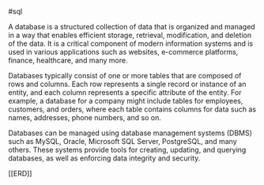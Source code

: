 #sql

A database is a structured collection of data that is organized and managed in a way that enables efficient storage, retrieval, modification, and deletion of the data. It is a critical component of modern information systems and is used in various applications such as websites, e-commerce platforms, finance, healthcare, and many more.

Databases typically consist of one or more tables that are composed of rows and columns. Each row represents a single record or instance of an entity, and each column represents a specific attribute of the entity. For example, a database for a company might include tables for employees, customers, and orders, where each table contains columns for data such as names, addresses, phone numbers, and so on.

Databases can be managed using database management systems (DBMS) such as MySQL, Oracle, Microsoft SQL Server, PostgreSQL, and many others. These systems provide tools for creating, updating, and querying databases, as well as enforcing data integrity and security.

[[ERD]]
